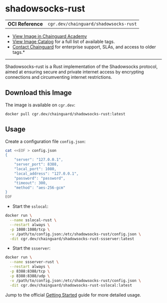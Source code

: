 <!--monopod:start-->
# shadowsocks-rust
| | |
| - | - |
| **OCI Reference** | `cgr.dev/chainguard/shadowsocks-rust` |


* [View Image in Chainguard Academy](https://edu.chainguard.dev/chainguard/chainguard-images/reference/shadowsocks-rust/overview/)
* [View Image Catalog](https://console.enforce.dev/images/catalog) for a full list of available tags.
* [Contact Chainguard](https://www.chainguard.dev/chainguard-images) for enterprise support, SLAs, and access to older tags.*

---
<!--monopod:end-->

<!--overview:start-->
Shadowsocks-rust is a Rust implementation of the Shadowsocks protocol, aimed at ensuring secure and private internet access by encrypting connections and circumventing internet restrictions.
<!--overview:end-->

<!--getting:start-->
## Download this Image
The image is available on `cgr.dev`:

```
docker pull cgr.dev/chainguard/shadowsocks-rust:latest
```
<!--getting:end-->

<!--body:start-->
## Usage

Create a configuration file `config.json`:

```bash
cat <<EOF > config.json
{
    "server": "127.0.0.1",
    "server_port": 8388,
    "local_port": 1080,
    "local_address": "127.0.0.1",
    "password": "password",
    "timeout": 300,
    "method": "aes-256-gcm"
}
EOF
```

* Start the `sslocal`:

```bash
docker run \
  --name sslocal-rust \
  --restart always \
  -p 1080:1080/tcp \
  -v /path/to/config.json:/etc/shadowsocks-rust/config.json \
  -dit cgr.dev/chainguard/shadowsocks-rust-ssserver:latest
```

* Start the `ssserver`:

```bash
docker run \
  --name ssserver-rust \
  --restart always \
  -p 8388:8388/tcp \
  -p 8388:8388/udp \
  -v /path/to/config.json:/etc/shadowsocks-rust/config.json \
  -dit cgr.dev/chainguard/shadowsocks-rust-sslocal:latest
```

Jump to the official [Getting Started](https://github.com/shadowsocks/shadowsocks-rust?tab=readme-ov-file#getting-started) guide for more detailed usage.
<!--body:end-->
